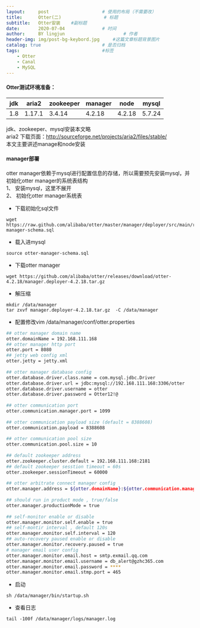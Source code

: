 ```yaml
---
layout:     post   				    # 使用的布局（不需要改）
title:      Otter(二) 				# 标题 
subtitle:   Otter安装    #副标题
date:       2020-07-04 				# 时间
author:     BY lingjun						# 作者
header-img: img/post-bg-keybord.jpg 	#这篇文章标题背景图片
catalog: true 						# 是否归档
tags:								#标签
    - Otter
    - Canal
    - MySQL
---
```


#### Otter测试环境准备：

|jdk|aria2|zookeeper|manager|node|mysql|
|--|--|--|--|--|--|
|1.8|1.17.1|3.4.14|4.2.18|4.2.18|5.7.24|

jdk、zookeeper、mysql安装本文略<br />
aria2 下载页面：<http://sourceforge.net/projects/aria2/files/stable/> <br />
本文主要讲述manage和node安装

#### manager部署
otter manager依赖于mysql进行配置信息的存储，所以需要预先安装mysql，并初始化otter manager的系统表结构<br />
1、 安装mysql，这里不展开<br />
2、 初始化otter manager系统表
- 下载初始化sql文件
```
wget https://raw.github.com/alibaba/otter/master/manager/deployer/src/main/resources/sql/otter-manager-schema.sql
```
- 载入进mysql
```
source otter-manager-schema.sql
```
- 下载otter manager
```
wget https://github.com/alibaba/otter/releases/download/otter-4.2.18/manager.deployer-4.2.18.tar.gz
```
- 解压缩
```
mkdir /data/manager
tar zxvf manager.deployer-4.2.18.tar.gz  -C /data/manager
```
- 配置修改vim /data/manager/conf/otter.properties

```bash
## otter manager domain name
otter.domainName = 192.168.111.168
## otter manager http port
otter.port = 8080
## jetty web config xml
otter.jetty = jetty.xml
 
## otter manager database config
otter.database.driver.class.name = com.mysql.jdbc.Driver
otter.database.driver.url = jdbc:mysql://192.168.111.168:3306/otter
otter.database.driver.username = otter
otter.database.driver.password = Otter12!@
 
## otter communication port
otter.communication.manager.port = 1099
 
## otter communication payload size (default = 8388608)
otter.communication.payload = 8388608
 
## otter communication pool size
otter.communication.pool.size = 10
 
## default zookeeper address
otter.zookeeper.cluster.default = 192.168.111.168:2181
## default zookeeper sesstion timeout = 60s
otter.zookeeper.sessionTimeout = 60000
 
## otter arbitrate connect manager config
otter.manager.address = ${otter.domainName}:${otter.communication.manager.port}
 
## should run in product mode , true/false
otter.manager.productionMode = true
 
## self-monitor enable or disable
otter.manager.monitor.self.enable = true
## self-montir interval , default 120s
otter.manager.monitor.self.interval = 120
## auto-recovery paused enable or disable
otter.manager.monitor.recovery.paused = true
# manager email user config
otter.manager.monitor.email.host = smtp.exmail.qq.com
otter.manager.monitor.email.username = db_alert@gzhc365.com
otter.manager.monitor.email.password = ****
otter.manager.monitor.email.stmp.port = 465
```

- 启动
``` 
sh /data/manager/bin/startup.sh
```
- 查看日志
```
tail -100f /data/manager/logs/manager.log
```
